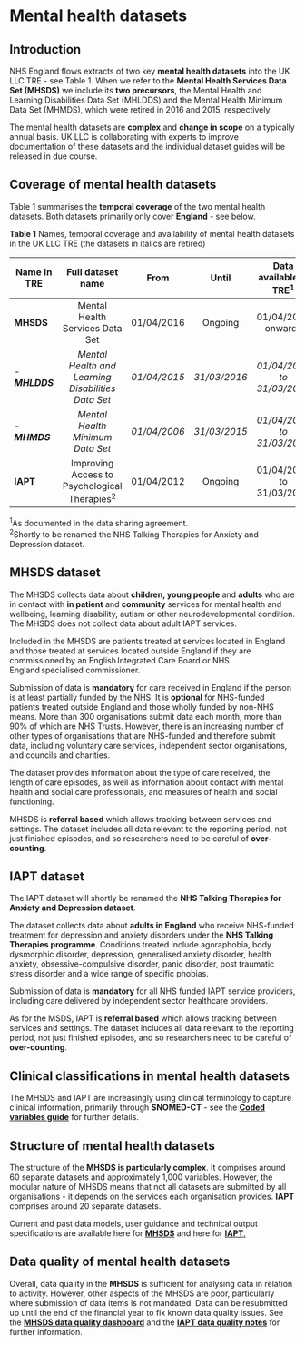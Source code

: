 # Mental health datasets
## Introduction  
NHS England flows extracts of two key **mental health datasets** into the UK LLC TRE - see Table 1. When we refer to the **Mental Health Services Data Set (MHSDS)** we include its **two precursors**, the Mental Health and Learning Disabilities Data Set (MHLDDS) and the Mental Health Minimum Data Set (MHMDS), which were retired in 2016 and 2015, respectively.  

The mental health datasets are **complex** and **change in scope** on a typically annual basis. UK LLC is collaborating with experts to improve documentation of these datasets and the individual dataset guides will be released in due course.

## Coverage of mental health datasets
Table 1 summarises the **temporal coverage** of the two mental health datasets. Both datasets primarily only cover **England** - see below.  

**Table 1** Names, temporal coverage and availability of mental health datasets in the UK LLC TRE (the datasets in italics are retired)

| **Name in TRE**|**Full dataset name**|**From**|**Until**|**Data available in TRE<sup>1</sup>**|
|---|:---:|:---:|:---:|:---:|
|**MHSDS**|Mental Health Services Data Set|01/04/2016|Ongoing|01/04/2016 onwards|
| - ***MHLDDS***|*Mental Health and Learning Disabilities Data Set*|*01/04/2015*|*31/03/2016*|*01/04/2015 to 31/03/2016*|
|  - ***MHMDS***|*Mental Health Minimum Data Set*|*01/04/2006*|*31/03/2015*|*01/04/2006 to 31/03/2015*|
|**IAPT**|Improving Access to Psychological Therapies<sup>2</sup>|01/04/2012|Ongoing|01/04/2012 to 31/03/2023|

<sup>1</sup>As documented in the data sharing agreement.  
<sup>2</sup>Shortly to be renamed the NHS Talking Therapies for Anxiety and Depression dataset.

## MHSDS dataset
The MHSDS collects data about **children, young people** and **adults** who are in contact with **in patient** and **community** services for mental health and wellbeing, learning disability, autism or other neurodevelopmental condition. The MHSDS does not collect data about adult IAPT services. 

Included in the MHSDS are patients treated at services located in England and those treated at services located outside England if they are commissioned by an English Integrated Care Board or NHS England specialised commissioner. 

Submission of data is **mandatory** for care received in England if the person is at least partially funded by the NHS. It is **optional** for NHS-funded patients treated outside England and those wholly funded by non-NHS means. More than 300 organisations submit data each month, more than 90% of which are NHS Trusts. However, there is an increasing number of other types of organisations that are NHS-funded and therefore submit data, including voluntary care services, independent sector organisations, and councils and charities. 

The dataset provides information about the type of care received, the length of care episodes, as well as information about contact with mental health and social care professionals, and measures of health and social functioning. 

MHSDS is **referral based** which allows tracking between services and settings. The dataset includes all data relevant to the reporting period, not just finished episodes, and so researchers need to be careful of **over-counting**. 


## IAPT dataset
The IAPT dataset will shortly be renamed the **NHS Talking Therapies for Anxiety and Depression dataset**. 

The dataset collects data about **adults in England** who receive NHS-funded treatment for depression and anxiety disorders under the **NHS Talking Therapies programme**. Conditions treated include agoraphobia, body dysmorphic disorder, depression, generalised anxiety disorder, health anxiety, obsessive-compulsive disorder, panic disorder, post traumatic stress disorder and a wide range of specific phobias. 

Submission of data is **mandatory** for all NHS funded IAPT service providers, including care delivered by independent sector healthcare providers.

As for the MSDS, IAPT is **referral based** which allows tracking between services and settings. The dataset includes all data relevant to the reporting period, not just finished episodes, and so researchers need to be careful of **over-counting**. 


## Clinical classifications in mental health datasets
The MHSDS and IAPT are increasingly using clinical terminology to capture clinical information, primarily through **SNOMED-CT** - see the [**Coded variables guide**](../NHS_England/Coding/coding_intro.md) for further details.

## Structure of mental health datasets
The structure of the **MHSDS is particularly complex**. It comprises around 60 separate datasets and approximately 1,000 variables. However, the modular nature of MHSDS means that not all datasets are submitted by all organisations - it depends on the services each organisation provides. **IAPT** comprises around 20 separate datasets. 

Current and past data models, user guidance and technical output specifications are available here for [**MHSDS**](https://digital.nhs.uk/data-and-information/data-collections-and-data-sets/data-sets/mental-health-services-data-set/tools-and-guidance) and here for [**IAPT**.](https://digital.nhs.uk/data-and-information/data-collections-and-data-sets/data-sets/improving-access-to-psychological-therapies-data-set/implementing-iapt-tools-and-guidance)



## Data quality of mental health datasets
Overall, data quality in the **MHSDS** is sufficient for analysing data in relation to activity. However, other aspects of the MHSDS are poor, particularly where submission of data items is not mandated. Data can be resubmitted up until the end of the financial year to fix known data quality issues. See the [**MHSDS data quality dashboard**](https://digital.nhs.uk/data-and-information/data-tools-and-services/data-services/mental-health-data-hub/data-quality/mental-health-services-dataset---data-quality-dashboard) and the [**IAPT data quality notes**](https://digital.nhs.uk/data-and-information/data-collections-and-data-sets/data-sets/improving-access-to-psychological-therapies-data-set/improving-access-to-psychological-therapies-data-set-reports) for further information.

